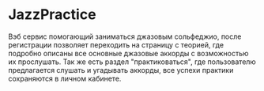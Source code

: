 # JazzPractice
Вэб сервис помогающий заниматься джазовым сольфеджио, после регистрации позволяет переходить на
страницу с теорией, где подробно описаны все основные джазовые аккорды с возможностью их прослушать. Так же
 есть раздел "практиковаться", где пользователю предлагается слушать и угадывать аккорды, все успехи практики
 сохраняются в личном кабинете.
 
